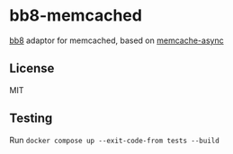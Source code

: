 # bb8-memcached

[bb8](https://github.com/khuey/bb8) adaptor for memcached, based on [memcache-async](https://github.com/vavrusa/memcache-async)

## License

MIT

## Testing

Run `docker compose up --exit-code-from tests --build`